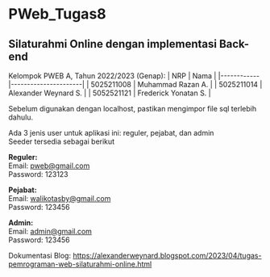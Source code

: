 # PWeb_Tugas8

## Silaturahmi Online dengan implementasi Back-end

Kelompok PWEB A, Tahun 2022/2023 (Genap):
| NRP        | Nama                 |
|------------|----------------------|
| 5025211008 | Muhammad Razan A.    |
| 5025211014 | Alexander Weynard S. |
| 5052521121 | Frederick Yonatan S. |


Sebelum digunakan dengan localhost, pastikan mengimpor file sql terlebih dahulu.

Ada 3 jenis user untuk aplikasi ini: reguler, pejabat, dan admin\
Seeder tersedia sebagai berikut

**Reguler:**\
Email: pweb@gmail.com\
Password: 123123

**Pejabat:**\
Email: walikotasby@gmail.com\
Password: 123456

**Admin:**\
Email: admin@gmail.com\
Password: 123456



Dokumentasi Blog: https://alexanderweynard.blogspot.com/2023/04/tugas-pemrograman-web-silaturahmi-online.html
